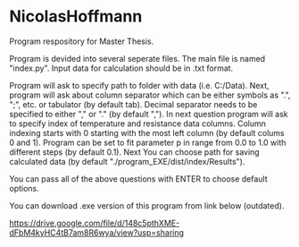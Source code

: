 # NicolasHoffmann
Program respository for Master Thesis.

Program is devided into several seperate files. The main file is named "index.py". 
Input data for calculation should be in .txt format.

Program will ask to specify path to folder with data (i.e. C:/Data).
Next, program will ask about column separator which can be either symbols as ".", ";", etc. or tabulator (by default tab).
Decimal separator needs to be specified to either "," or "." (by default ",").
In next question program will ask to specify index of temperature and resistance data columns. Column indexing starts with 0 starting with the most left column (by default colums 0 and 1).
Program can be set to fit parameter p in range from 0.0 to 1.0 with different steps (by default 0.1).
Next You can choose path for saving calculated data (by default "./program_EXE/dist/index/Results").

You can pass all of the above questions with ENTER to choose default options.

You can download .exe version of this program from link below (outdated).

https://drive.google.com/file/d/148c5pthXME-dFbM4kyHC4tB7am8R6wya/view?usp=sharing
